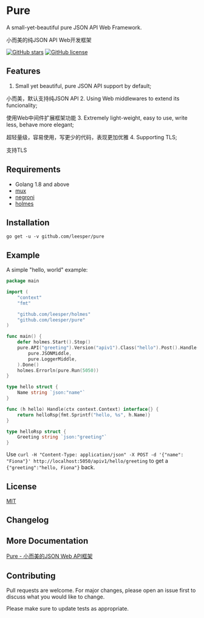# Pure

A small-yet-beautiful pure JSON API Web Framework.

小而美的纯JSON API Web开发框架

[![GitHub stars](https://img.shields.io/github/stars/leesper/pure.svg)](https://github.com/leesper/pure/stargazers)
[![GitHub license](https://img.shields.io/github/license/leesper/pure.svg)](https://github.com/leesper/pure)

## Features

1. Small yet beautiful, pure JSON API support by default;

  小而美，默认支持纯JSON API
2. Using Web middlewares to extend its funcionality;

  使用Web中间件扩展框架功能
3. Extremely light-weight, easy to use, write less, behave more elegant;

  超轻量级，容易使用，写更少的代码，表现更加优雅
4. Supporting TLS;

  支持TLS

## Requirements

* Golang 1.8 and above
* [mux](https://github.com/gorilla/mux)
* [negroni](https://github.com/urfave/negroni)
* [holmes](https://github.com/leesper/holmes)

## Installation

`go get -u -v github.com/leesper/pure`

## Example

A simple "hello, world" example:

```go
package main

import (
	"context"
	"fmt"

	"github.com/leesper/holmes"
	"github.com/leesper/pure"
)

func main() {
	defer holmes.Start().Stop()
	pure.API("greeting").Version("apiv1").Class("hello").Post().Handle(hello{}).Use(
		pure.JSONMiddle,
		pure.LoggerMiddle,
	).Done()
	holmes.Errorln(pure.Run(5050))
}

type hello struct {
	Name string `json:"name"`
}

func (h hello) Handle(ctx context.Context) interface{} {
	return helloRsp{fmt.Sprintf("hello, %s", h.Name)}
}

type helloRsp struct {
	Greeting string `json:"greeting"`
}
```
Use `curl -H "Content-Type: application/json" -X POST -d '{"name": "Fiona"}' http://localhost:5050/apiv1/hello/greeting` to get a `{"greeting":"hello, Fiona"}` back.

## License

[MIT](https://choosealicense.com/licenses/mit/)

## Changelog



## More Documentation

[Pure - 小而美的JSON Web API框架](http://www.jianshu.com/p/fe5db94d8f51)

## Contributing

Pull requests are welcome. For major changes, please open an issue first
to discuss what you would like to change.

Please make sure to update tests as appropriate.
